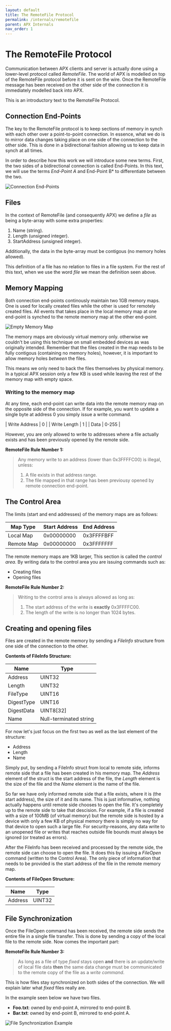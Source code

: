 ```yaml
---
layout: default
title: The RemoteFile Protocol
permalink: /internals/remotefile
parent: APX Internals
nav_order: 1
---
```


# The RemoteFile Protocol

Communication between APX clients and server is actually done using a lower-level protocol called *RemoteFile*.
The world of APX is modelled on top of the RemoteFile protocol before it is sent on the wire. Once the RemoteFile
message has been received on the other side of the connection it is immediately modelled back into APX.

This is an introductory text to the RemoteFile Protocol.

## Connection End-Points

The key to the RemoteFile protocol is to keep sections of memory in synch with each other over a point-to-point connection. In essence, what we do is to mirror data changes taking place on one side of the connection to the other side. This is done in a bidirectional fashion allowing us to keep data in
synch at all times.

In order to describe how this work we will introduce some new terms. First, the two sides of a bidirectional connection is called End-Points. In this text, we will use the terms *End-Point A* and End-Point B* to differentiate between the two.

![Connection End-Points](/apx/images/RemoteFile_EndPoints.png)

## Files

In the context of RemoteFile (and consequently APX) we define a *file* as being a byte-array with some extra properties:

1. Name (string).
2. Length (unsigned integer).
3. StartAddress (unsigned integer).

Additionally, the data in the byte-array must be contigous (no memory holes allowed).

This definition of a file has no relation to files in a file system. For the rest of this text, when we use the word *file* we
mean the definition seen above.

## Memory Mapping

Both connection end-points continously maintain two 1GB memory maps. One is used for locally created files while the other is used for remotely created files.
All events that takes place in the local memory map at one end-point is synched to the remote memory map at the other end-point.

![Empty Memory Map](/apx/images/RemoteFile_Empty.png)

The memory maps are obviously virtual memory only. otherwise we couldn't be using this technique on small embedded devices as was originally intended.
Remember that the files created in the map needs to be fully contigous (containing no memory holes), however, it is important to allow memory holes *between* the files.

This means we only need to back the files themselves by physical memory. In a typical APX session only a few KB is used while leaving the rest of the memory
map with empty space.

### Writing to the memory map

At any time, each end-point can write data into the remote memory map on the opposite side of the connection.
If for example, you want to update a single byte at address 0 you simply issue a write command.

| Write Address | 0     |
| Write Length  | 1     |
| Data          | 0-255 |

However, you are only allowed to write to addresses where a file actually exists and has been previously opened by the remote side.

**RemoteFile Rule Number 1:**

> Any memory write to an address (lower than 0x3FFFFC00) is illegal, unless:
>
>  1. A file exists in that address range.
>  2. The file mapped in that range has been previousy opened by remote connection end-point.

## The Control Area

The limits (start and end addresses) of the memory maps are as follows:

| Map Type    | Start Address | End Address  |
|-------------|---------------|--------------|
| Local Map   | 0x00000000    | 0x3FFFFBFF   |
| Remote Map  | 0x00000000    | 0x3FFFFFFF   |

The remote memory maps are 1KB larger, This section is called the *control area*.
By writing data to the control area you are issuing commands such as:

- Creating files
- Opening files

**RemoteFile Rule Number 2:**

> Writing to the control area is always allowed as long as:
>
> 1. The start address of the write is **exactly** 0x3FFFFC00.
> 2. The length of the write is no longer than 1024 bytes.

## Creating and opening files

Files are created in the remote memory by sending a *FileInfo* structure from one side of the connection to the other.

**Contents of FileInfo Structure:**

| Name        | Type                   |
|-------------|------------------------|
| Address     | UINT32                 |
| Length      | UINT32                 |
| FileType    | UINT16                 |
| DigestType  | UINT16                 |
| DigestData  | UINT8[32]              |
| Name        | Null-terminated string |

For now let's just focus on the first two as well as the last element of the structure:

- Address
- Length
- Name

Simply put, by sending a FileInfo struct from local to remote side, informs remote side that a file has been created in his memory map.
The *Address* element of the struct is the start address of the file, the *Length* element is the size of the file and the *Name* element is the name of the file.

So far we have only informed remote side that a file exists, where it is (the start address), the size of it and its name.
This is just informative, nothing actually happens until remote side chooses to open the file. It's completely up to the remote side to take
that descision. For example, if a file is created with a size of 100MB (of virtual memory) but the remote side is hosted by a device with only a few KB of physical memory there is simply no way for that device to open such a large file. For security-reasons, any data write to an unopened file or writes that reaches outside file bounds must always be ignored (or treated as errors).

After the FileInfo has been received and processed by the remote side, the remote side can choose to open the file. It does this by issuing a *FileOpen* command (written to the Control Area). The only piece of information that needs to be provided is the start address of the file in the remote memory map.

**Contents of FileOpen Structure:**

| Name        | Type                   |
|-------------|------------------------|
| Address     | UINT32                 |

## File Synchronization

Once the FileOpen command has been received, the remote side sends the entire file in a single file transfer. This is done by sending a copy of
the local file to the remote side. Now comes the important part:

**RemoteFile Rule Number 3:**

> As long as a file of type *fixed* stays open **and**
> there is an update/write of local file data **then**
> the same data change must be communicated to the remote copy
> of the file as a *write command*.

This is how files stay synchronized on both sides of the connection. We will explain later what *fixed* files really are.

In the example seen below we have two files.

- **Foo.txt**: owned by end-point A, mirrored to end-point B.
- **Bar.txt**: owned by end-point B, mirrored to end-point A.

![File Synchronization Example](/apx/images/RemoteFile_Sync.png)